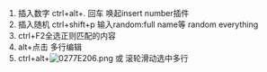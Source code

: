 1. 插入数字 ctrl+alt+. 回车 唤起insert number插件
2. 插入随机 ctrl+shift+p  输入random:full name等 random everything
3. ctrl+F2全选正则匹配的内容
4. alt+点击 多行编辑
5. ctrl+alt+![0277E206.png](https://cdn.nlark.com/yuque/0/2023/png/1128524/1673663879625-92a1d45a-a262-4f7c-b3be-045338f6b18a.png#clientId=u4dc19018-bea1-4&from=paste&height=35&id=ufa076843&originHeight=48&originWidth=48&originalType=binary&ratio=1&rotation=0&showTitle=false&size=2182&status=done&style=none&taskId=uf238473b-8297-4c19-8be2-d9ceb96d9fd&title=&width=34.90909090909091) 或 滚轮滑动选中多行
